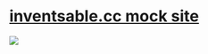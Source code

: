# [inventsable.cc mock site](inventsable.cc)

![](https://thumbs.gfycat.com/AmusingFarflungGrassspider-size_restricted.gif)